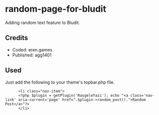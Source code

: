 # random-page-for-bludit

Adding random text feature to Bludit.

## Credits
* Coded: eren.games
* Published: agg1401

## Used
Just add the following to your theme's topbar.php file.

          <li class="nav-item">
          <?php $plugin = getPlugin('RasgeleYazi'); echo "<a class='nav-link' aria-current='page' href=".$plugin->random_post().">Random Post</a>"?>
          </li>
          
